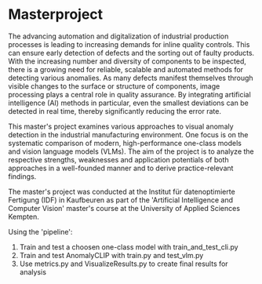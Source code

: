 # Masterproject

The advancing automation and digitalization of industrial production processes is leading to increasing demands for inline quality controls. This can ensure early detection of defects and the sorting out of faulty products. With the increasing number and diversity of 
components to be inspected, there is a growing need for reliable, scalable and automated methods for detecting various anomalies. As many defects manifest themselves through visible changes to the surface or structure of components, image processing plays a central role
in quality assurance. By integrating artificial intelligence (AI) methods in particular, even the smallest deviations can be detected in real time, thereby significantly reducing the error rate. 

This master's project examines various approaches to visual anomaly detection in the industrial manufacturing environment. One focus is on the systematic comparison of modern, high-performance one-class models and vision language models (VLMs). The aim of the project is 
to analyze the respective strengths, weaknesses and application potentials of both approaches in a well-founded manner and to derive practice-relevant findings.

The master's project was conducted at the Institut für datenoptimierte Fertigung (IDF) in Kaufbeuren as part of the 'Artificial Intelligence and Computer Vision' master's course at the University of Applied Sciences Kempten.


Using the 'pipeline':
1. Train and test a choosen one-class model with train_and_test_cli.py
2. Train and test AnomalyCLIP with train.py and test_vlm.py
3. Use metrics.py and VisualizeResults.py to create final results for analysis
